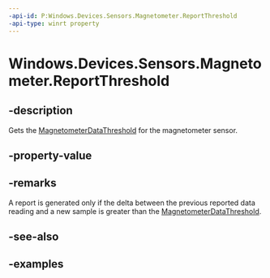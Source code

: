 ```yaml
---
-api-id: P:Windows.Devices.Sensors.Magnetometer.ReportThreshold
-api-type: winrt property
---
```


<!-- Property syntax.
public MagnetometerDataThreshold ReportThreshold { get; }
-->

# Windows.Devices.Sensors.Magnetometer.ReportThreshold

## -description

Gets the [MagnetometerDataThreshold](magnetometerdatathreshold.md) for the magnetometer sensor.

## -property-value

## -remarks

A report is generated only if the delta between the previous reported data reading and a new sample is greater than the [MagnetometerDataThreshold](magnetometerdatathreshold.md).

## -see-also

## -examples
